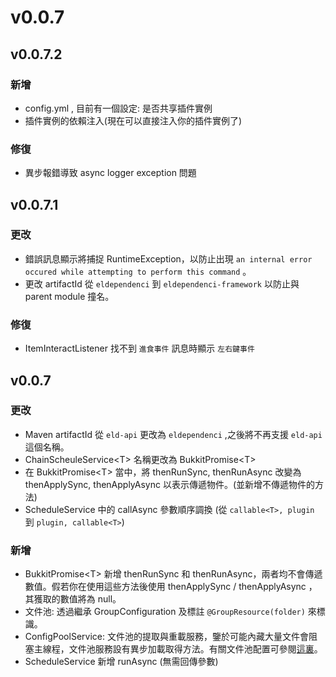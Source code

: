# v0.0.7

## v0.0.7.2

### 新增

* config.yml , 目前有一個設定: 是否共享插件實例
* 插件實例的依賴注入(現在可以直接注入你的插件實例了)

### 修復

* 異步報錯導致 async logger exception 問題

## v0.0.7.1

### 更改

* 錯誤訊息顯示將捕捉 RuntimeException，以防止出現 `an internal error occured while attempting to perform this command` 。
* 更改 artifactId 從 `eldependenci` 到 `eldependenci-framework` 以防止與 parent module 撞名。

### 修復

* ItemInteractListener 找不到 `進食事件` 訊息時顯示 `左右鍵事件`&#x20;

## v0.0.7

### 更改 <a href="#changed" id="changed"></a>

* Maven artifactId 從 `eld-api` 更改為 `eldependenci` ,之後將不再支援 `eld-api` 這個名稱。
* ChainScheuleService\<T> 名稱更改為 BukkitPromise\<T>
* 在 BukkitPromise\<T> 當中，將 thenRunSync, thenRunAsync 改變為 thenApplySync, thenApplyAsync 以表示傳遞物件。(並新增不傳遞物件的方法)
* ScheduleService 中的 callAsync 參數順序調換 (從 `callable<T>, plugin` 到 `plugin, callable<T>`)

### 新增 <a href="#added" id="added"></a>

* BukkitPromise\<T> 新增 thenRunSync 和 thenRunAsync，兩者均不會傳遞數值。假若你在使用這些方法後使用 thenApplySync / thenApplyAsync ，其獲取的數值將為 null。
* 文件池: 透過繼承 GroupConfiguration 及標註 `@GroupResource(folder)` 來標識。
* ConfigPoolService: 文件池的提取與重載服務，鑒於可能內藏大量文件會阻塞主線程，文件池服務設有異步加載取得方法。有關文件池配置可參閱[這裏](../../advanced-tutorial/config-operation/configuration-pool.md)。
* ScheduleService 新增 runAsync (無需回傳參數)
